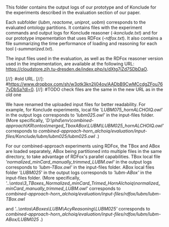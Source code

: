 This folder contains the output logs of our prototype and of Konclude for the experiments described in the evaluation section of our paper.

Each subfolder (*lubm*, *reactome*, *uniprot*, *uobm*) corresponds to the evaluated ontology partitions. It contains files with the experiment commands and output logs for Konclude reasoner (*-konclude.txt*) and for our prototype impementation that uses RDFox (*-rdfox.txt*). It also contains a file summarizing the time performance of loading and reasoning for each tool (*-summarized.txt*).  

The input files used in the evaluation, as well as the RDFox reasoner version used in the implementation, are available at the following URL: https://cloudstore.zih.tu-dresden.de/index.php/s/dXtg7iZd7SDbDaO.

[//]: #old URL. 
[//]: #https://www.dropbox.com/sh/w3otk3kn2lj04oy/AADbB9CwMCcdgZFou767vDbSa?dl=0.
[//]: #TODO check files are the same in the new URL as in the old one


We have renamed the uploaded input files for better readability. 
For example, for Konclude experiments, local file *'LUBM075_hornALCHOIQ.owl'* in the output logs corresponds to *'lubm025.owl'* in the input-files folder.
(More specifically, 
*'D:\phd\env\combined-approach\KR\ontos\merged_TboxABox\LUBM\LUBM025_hornALCHOIQ.owl'* 
corresponds to 
*combined-approach-horn_alchoiq/evaluation/input-files/Konclude/lubm/lubm025/lubm025.owl* .)

For our combined-approach experiments using RDFox, the TBox and ABox are loaded separately, ABox being partitioned into multiple files in the same directory, to take advantage of RDFox's parallel capabilities.
TBox local file *'normalized_minCard_manually_trimmed_LUBM.owl'* in the output logs corresponds to *'lubm-TBox.owl'* in the input-files folder.
ABox local files folder *'LUBM025*' in the output logs corresponds to *'lubm-ABox'* in the input-files folder.
(More specifically, 
*'..\ontos\3_TBoxes_Normalized_minCard_Trimed_HornAlchoiq\normalized_minCard_manually_trimmed_LUBM.owl'*
corresponds to  
*combined-approach-horn_alchoiq/evaluation/input-files/rdfox/lubm/lubm-TBox.owl*

and
*'..\ontos\ABoxes\LUBM\AcyReasoning\LUBM025'*
corresponds to  
*combined-approach-horn_alchoiq/evaluation/input-files/rdfox/lubm/lubm-ABox/LUBM025* .)
